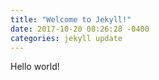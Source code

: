 ```yaml
---
title: "Welcome to Jekyll!"
date: 2017-10-20 08:26:28 -0400
categories: jekyll update
---
```

Hello world!
